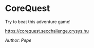 # CoreQuest

Try to beat this adventure game!

https://corequest.secchallenge.crysys.hu

*Author: Pepe*